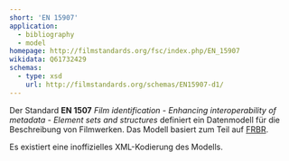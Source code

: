 ```yaml
---
short: 'EN 15907'
application:
  - bibliography
  - model
homepage: http://filmstandards.org/fsc/index.php/EN_15907
wikidata: Q61732429
schemas:
  - type: xsd
    url: http://filmstandards.org/schemas/EN15907-d1/
---
```


Der Standard **EN 1507** *Film identification - Enhancing interoperability of
metadata - Element sets and structures* definiert ein Datenmodell für die
Beschreibung von Filmwerken. Das Modell basiert zum Teil auf [FRBR](frbr).

Es existiert eine inoffizielles XML-Kodierung des Modells.

